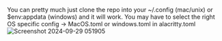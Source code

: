 You can pretty much just clone the repo into your ~/.config (mac/unix) or $env:appdata (windows) and it will work. You may have to select the right OS specific config -> MacOS.toml or windows.toml in alacritty.toml
![Screenshot 2024-09-29 051905](https://github.com/user-attachments/assets/e13f69b7-85a2-471b-9cfa-e2731ed49705)
